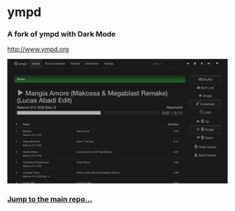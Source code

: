 ympd
====

### A fork of ympd with Dark Mode 

http://www.ympd.org

![Dark](./dark-green.png)

### [Jump to the main repo...](https://github.com/notandy/ympd)
